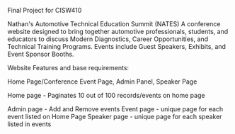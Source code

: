 Final Project for CISW410

Nathan's Automotive Technical Education Summit (NATES)
A conference website designed to bring together automotive professionals, students, and educators to discuss 
Modern Diagnostics, Career Opportunities, and Technical Training Programs. Events include Guest Speakers, Exhibits, and Event Sponsor Booths.

Website Features and base requirements:

Home Page/Conference Event Page, Admin Panel, Speaker Page

Home page - Paginates 10 out of 100 records/events on home page

Admin page - Add and Remove events
Event page - unique page for each event listed on Home Page
Speaker page - unique page for each speaker listed in events
